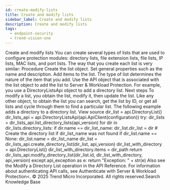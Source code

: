 ```yaml
---
id: create-modify-lists
title: Create and modify lists
sidebar_label: Create and modify lists
description: Create and modify lists
tags:
  - endpoint-security
  - trend-vision-one
---
```


 Create and modify lists You can create several types of lists that are used to configure protection modules: directory lists, file extension lists, file lists, IP lists, MAC lists, and port lists. The way that you create each list is very similar: Procedure Create the list object. Set general properties such as the name and description. Add items to the list. The type of list determines the nature of the item that you add. Use the API object that is associated with the list object to add the list to Server & Workload Protection. For example, you use a DirectoryListsApi object to add a directory list. Next steps To modify a list, you obtain the list, modify it, then update the list. Like any other object, to obtain the list you can search, get the list by ID, or get all lists and cycle through them to find a particular list. The following example adds a directory to a directory list. View source dir_list = api.DirectoryList() dir_lists_api = api.DirectoryListsApi(api.ApiClient(configuration)) try: dir_lists = dir_lists_api.list_directory_lists(api_version) for dir in dir_lists.directory_lists: if dir.name == dir_list_name: dir_list.dir_list = dir # Create the directory list if dir_list_name was not found if dir_list.name == None: dir_list.name = dir_list_name dir_list = dir_lists_api.create_directory_list(dir_list, api_version) dir_list_with_directory = api.DirectoryList() dir_list_with_directory.items = dir_path return dir_lists_api.modify_directory_list(dir_list.id, dir_list_with_directory, api_version) except api_exception as e: return "Exception: " + str(e) Also see the Modify a Directory List operation in the API Reference. For information about authenticating API calls, see Authenticate with Server & Workload Protection<. © 2025 Trend Micro Incorporated. All rights reserved.Search Knowledge Base